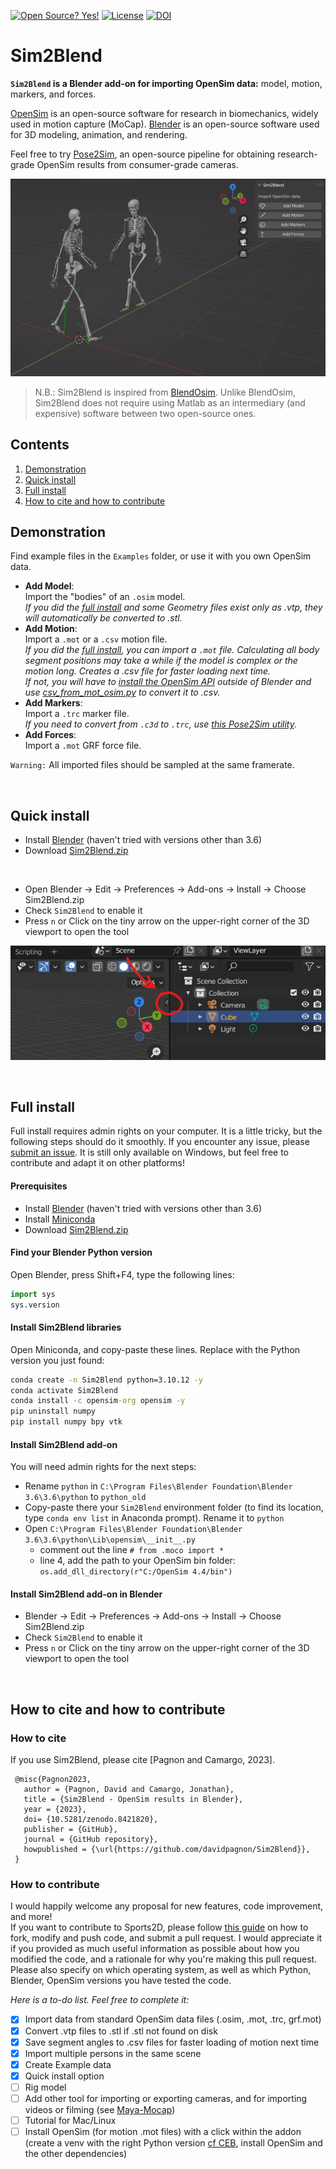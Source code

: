 [![Open Source? Yes!](https://badgen.net/badge/Open%20Source%20%3F/Yes%21/blue?icon=github)](https://github.com/Naereen/badges/)
[![License](https://img.shields.io/badge/license-MIT-blue)](https://opensource.org/license/mit)
[![DOI](https://zenodo.org/badge/DOI/10.5281/zenodo.8421820.svg)](https://doi.org/10.5281/zenodo.8421820)


# Sim2Blend

**`Sim2Blend` is a Blender add-on for importing OpenSim data:** model, motion, markers, and forces.

[OpenSim](https://simtk.org/projects/opensim) is an open-source software for research in biomechanics, widely used in motion capture (MoCap). [Blender](https://www.blender.org) is an open-source software used for 3D modeling, animation, and rendering. 

Feel free to try [Pose2Sim](https://github.com/perfanalytics/pose2sim), an open-source pipeline for obtaining research-grade OpenSim results from consumer-grade cameras.

<img src='Content/Demo_Sim2Blend.gif' title='Sim2Blend demonstration. An OpenSim model imported in Blender, along with its motion, markers, and force results.'  width="760">

> N.B.: Sim2Blend is inspired from [BlendOsim](https://github.com/JonathanCamargo/BlendOsim). Unlike BlendOsim, Sim2Blend does not require using Matlab as an intermediary (and expensive) software between two open-source ones.


## Contents
1. [Demonstration](#demonstration)
2. [Quick install](#quick-install)
3. [Full install](#full-install)
4. [How to cite and how to contribute](#how-to-cite-and-how-to-contribute)


## Demonstration

Find example files in the `Examples` folder, or use it with you own OpenSim data.

- **Add Model**: \
  Import the "bodies" of an `.osim` model. \
  *If you did the [full install](#full-install) and some Geometry files exist only as .vtp, they will automatically be converted to .stl.*
- **Add Motion**: \
  Import a `.mot` or a `.csv` motion file. \
  *If you did the [full install](#full-install), you can import a `.mot` file. Calculating all body segment positions may take a while if the model is complex or the motion long. Creates a .csv file for faster loading next time.* \
  *If not, you will have to [install the OpenSim API](https://simtk-confluence.stanford.edu:8443/display/OpenSim/Conda+Package) outside of Blender and use [csv_from_mot_osim.py](Sim2Blend/csv_from_mot_osim.py) to convert it to .csv.*
- **Add Markers**: \
  Import a `.trc` marker file. \
  *If you need to convert from `.c3d` to `.trc`, use [this Pose2Sim utility](https://github.com/perfanalytics/pose2sim/blob/main/Pose2Sim/Utilities/c3d_to_trc.py).*
- **Add Forces**: \
  Import a `.mot` GRF force file.

`Warning:` All imported files should be sampled at the same framerate.

<br>


## Quick install

- Install [Blender](https://www.blender.org/download/) (haven't tried with versions other than 3.6)
- Download [Sim2Blend.zip](https://github.com/davidpagnon/Sim2Blend/raw/main/Sim2Blend.zip)

<br>

- Open Blender -> Edit -> Preferences -> Add-ons -> Install -> Choose Sim2Blend.zip
- Check `Sim2Blend` to enable it
- Press `n` or Click on the tiny arrow on the upper-right corner of the 3D viewport to open the tool

![Where to find Sim2Blend add-on](Content/Show_Sim2Blend.png)

<br>

## Full install

Full install requires admin rights on your computer. It is a little tricky, but the following steps should do it smoothly. If you encounter any issue, please [submit an issue](https://github.com/davidpagnon/Sim2Blend/issues). It is still only available on Windows, but feel free to contribute and adapt it on other platforms!

#### Prerequisites

- Install [Blender](https://www.blender.org/download/) (haven't tried with versions other than 3.6)
- Install [Miniconda](https://docs.conda.io/en/latest/miniconda.html)
- Download [Sim2Blend.zip](https://github.com/davidpagnon/Sim2Blend/raw/main/Sim2Blend.zip)

#### Find your Blender Python version

Open Blender, press Shift+F4, type the following lines:

``` python
import sys
sys.version
```

#### Install Sim2Blend libraries

Open Miniconda, and copy-paste these lines. Replace with the Python version you just found:
``` cmd
conda create -n Sim2Blend python=3.10.12 -y 
conda activate Sim2Blend
conda install -c opensim-org opensim -y
pip uninstall numpy
pip install numpy bpy vtk
```

#### Install Sim2Blend add-on

You will need admin rights for the next steps:
- Rename `python` in `C:\Program Files\Blender Foundation\Blender 3.6\3.6\python` to `python_old`
- Copy-paste there your `Sim2Blend` environment folder (to find its location, type `conda env list` in Anaconda prompt). Rename it to `python`
- Open `C:\Program Files\Blender Foundation\Blender 3.6\3.6\python\Lib\opensim\__init__.py` 
  - comment out the line `# from .moco import *`
  - line 4, add the path to your OpenSim bin folder: `os.add_dll_directory(r"C:/OpenSim 4.4/bin")`

#### Install Sim2Blend add-on in Blender

- Blender -> Edit -> Preferences -> Add-ons -> Install -> Choose Sim2Blend.zip
- Check `Sim2Blend` to enable it
- Press `n` or Click on the tiny arrow on the upper-right corner of the 3D viewport to open the tool

<br>


## How to cite and how to contribute

### How to cite

If you use Sim2Blend, please cite [Pagnon and Camargo, 2023].

     @misc{Pagnon2023,
       author = {Pagnon, David and Camargo, Jonathan},
       title = {Sim2Blend - OpenSim results in Blender},
       year = {2023},
       doi= {10.5281/zenodo.8421820},
       publisher = {GitHub},
       journal = {GitHub repository},
       howpublished = {\url{https://github.com/davidpagnon/Sim2Blend}},
     }

### How to contribute

I would happily welcome any proposal for new features, code improvement, and more!\
If you want to contribute to Sports2D, please follow [this guide](https://docs.github.com/en/get-started/quickstart/contributing-to-projects) on how to fork, modify and push code, and submit a pull request. I would appreciate it if you provided as much useful information as possible about how you modified the code, and a rationale for why you're making this pull request. Please also specify on which operating system, as well as which Python, Blender, OpenSim versions you have tested the code.

*Here is a to-do list. Feel free to complete it:*
- [x] Import data from standard OpenSim data files (.osim, .mot, .trc, grf.mot)
- [x] Convert .vtp files to .stl if .stl not found on disk
- [x] Save segment angles to .csv files for faster loading of motion next time
- [x] Import multiple persons in the same scene
- [x] Create Example data
- [x] Quick install option
- [ ] Rig model
- [ ] Add other tool for importing or exporting cameras, and for importing videos or filming (see [Maya-Mocap](https://github.com/davidpagnon/Maya-Mocap/))
- [ ] Tutorial for Mac/Linux
- [ ] Install OpenSim (for motion .mot files) with a click within the addon (create a venv with the right Python version [cf CEB](https://drive.google.com/file/d/1x3JfKfUXwi-61AqsbDeMVRS_h66Ap-dW/view), install OpenSim and the other dependencies)
